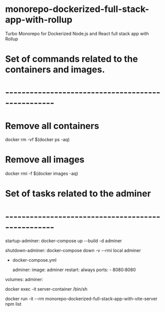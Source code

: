 # monorepo-dockerized-full-stack-app-with-rollup
Turbo Monorepo for Dockerized Node.js and React full stack app with Rollup

# Set of commands related to the containers and images.
# --------------------------------------------------
# Remove all containers
docker rm -vf $(docker ps -aq)

# Remove all images
docker rmi -f $(docker images -aq)

# Set of tasks related to the adminer
# --------------------------------------------------
startup-adminer:
	docker-compose up --build -d adminer

shutdown-adminer:
	docker-compose down -v --rmi local adminer

- docker-compose.yml

  adminer:
    image: adminer
    restart: always
    ports:
      - 8080:8080

volumes:
  adminer:



docker exec -it server-container /bin/sh

docker run -it --rm monorepo-dockerized-full-stack-app-with-vite-server npm list
